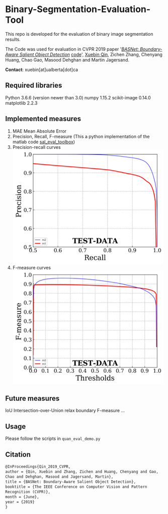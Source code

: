 # Binary-Segmentation-Evaluation-Tool
This repo is developed for the evaluation of binary image segmentation results.

The Code was used for evaluation in CVPR 2019 paper '[*BASNet: Boundary-Aware Salient Object Detection*](http://openaccess.thecvf.com/content_CVPR_2019/html/Qin_BASNet_Boundary-Aware_Salient_Object_Detection_CVPR_2019_paper.html) [code](https://github.com/NathanUA/BASNet)', [Xuebin Qin](https://webdocs.cs.ualberta.ca/~xuebin/), Zichen Zhang, Chenyang Huang, Chao Gao, Masood Dehghan and Martin Jagersand.

__Contact__: xuebin[at]ualberta[dot]ca

## Required libraries

Python 3.6.6 (version newer than 3.0)
numpy 1.15.2
scikit-image 0.14.0
matplotlib 2.2.3

## Implemented measures

1. MAE Mean Absolute Error 
2. Precision, Recall, F-measure (This a python implementation of the matlab code [sal_eval_toolbox](https://github.com/ArcherFMY/sal_eval_toolbox))
3. Precision-recall curves
![Precision-recall curves](test_data/TEST-DATA_pr_curves.png)
4. F-measure curves 
![F-measure curves](test_data/TEST-DATA_fm_curves.png)

## Future measures 

IoU Intersection-over-Union
relax boundary F-measure
...

## Usage 

Please follow the scripts in ```quan_eval_demo.py```

## Citation
```
@InProceedings{Qin_2019_CVPR,
author = {Qin, Xuebin and Zhang, Zichen and Huang, Chenyang and Gao, Chao and Dehghan, Masood and Jagersand, Martin},
title = {BASNet: Boundary-Aware Salient Object Detection},
booktitle = {The IEEE Conference on Computer Vision and Pattern Recognition (CVPR)},
month = {June},
year = {2019}
}
```
